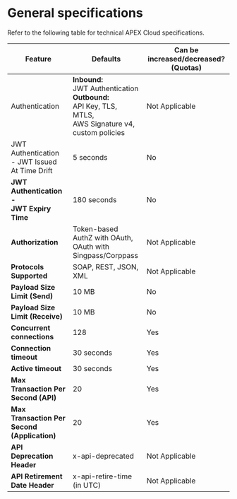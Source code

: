 # General specifications

Refer to the following table for technical APEX Cloud specifications.

| Feature | Defaults  | Can be increased/decreased? (Quotas) |
| -------------------------------- | ---------------------------- | ----------------------------------- |
| Authentication  | **Inbound:**<br>JWT Authentication<br>**Outbound:** <br>API Key, TLS, MTLS,<br>AWS Signature v4,<br>custom policies | Not Applicable |
| JWT Authentication<br>- JWT Issued At Time Drift | 5 seconds | No
| **JWT Authentication** **-**<br>**JWT Expiry Time** | 180 seconds | No
| **Authorization** | Token-based AuthZ with OAuth,<br>OAuth with Singpass/Corppass  | Not Applicable |
| **Protocols Supported** | SOAP, REST, JSON, XML | Not Applicable  |
| **Payload Size Limit (Send)**    | 10 MB  | No   |
| **Payload Size Limit (Receive)** | 10 MB  | No   |
| **Concurrent connections**       | 128    | Yes  |
| **Connection timeout**           | 30 seconds    | Yes   |
| **Active timeout**               | 30 seconds    | Yes   |
| **Max Transaction Per Second (API)** | 20 | Yes |
| **Max Transaction Per Second (Application)** | 20 | Yes |
| **API Deprecation Header** | x-api-deprecated | Not Applicable  |
| **API Retirement Date Header** | x-api-retire-time (in UTC) | Not Applicable  |